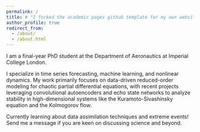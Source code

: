 ```yaml
---
permalink: /
title: # "I forked the academic pages github template for my own website!"
author_profile: true
redirect_from: 
  - /about/
  - /about.html
---
```


I am a final-year PhD student at the Department of Aeronautics at Imperial College London. 

I specialize in time series forecasting, machine learning, and nonlinear dynamics. My work primarily focuses on data-driven reduced-order modeling for chaotic partial differential equations, with recent projects leveraging convolutional autoencoders and echo state networks to analyze stability in high-dimensional systems like the Kuramoto-Sivashinsky equation and the Kolmogorov flow. 

Currently learning about data assimilation techniques and extreme events! Send me a message if you are keen on discussing science and beyond.

